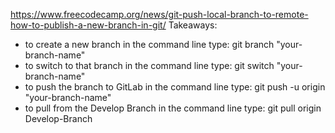 https://www.freecodecamp.org/news/git-push-local-branch-to-remote-how-to-publish-a-new-branch-in-git/
Takeaways:
- to create a new branch in the command line type: git branch "your-branch-name"
- to switch to that branch in the command line type: git switch "your-branch-name"
- to push the branch to GitLab in the command line type: git push -u origin "your-branch-name"
- to pull from the Develop Branch in the command line type: git pull origin Develop-Branch